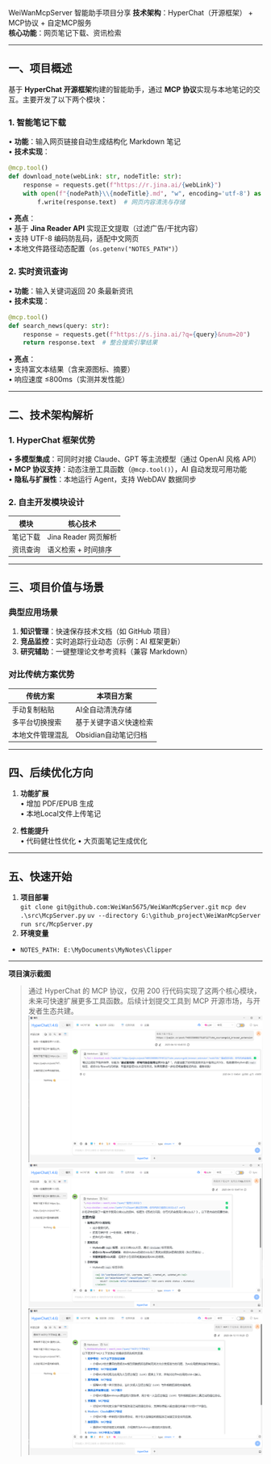 WeiWanMcpServer 智能助手项目分享
**技术架构**：HyperChat（开源框架） + MCP协议 + 自定MCP服务  
**核心功能**：网页笔记下载、资讯检索  

---

## 一、项目概述  
基于 **HyperChat 开源框架**构建的智能助手，通过 **MCP 协议**实现与本地笔记的交互。主要开发了以下两个模块：  

### 1. **智能笔记下载**  
• **功能**：输入网页链接自动生成结构化 Markdown 笔记  
• **技术实现**：  
  ```python  
  @mcp.tool()  
  def download_note(webLink: str, nodeTitle: str):  
      response = requests.get(f"https://r.jina.ai/{webLink}")  
      with open(f"{nodePath}\\{nodeTitle}.md", "w", encoding='utf-8') as f:  
          f.write(response.text)  # 网页内容清洗与存储  
  ```  
• **亮点**：  
  • 基于 **Jina Reader API** 实现正文提取（过滤广告/干扰内容）  
  • 支持 UTF-8 编码防乱码，适配中文网页  
  • 本地文件路径动态配置（`os.getenv("NOTES_PATH")`）  

### 2. **实时资讯查询**  
• **功能**：输入关键词返回 20 条最新资讯  
• **技术实现**：  
  ```python  
  @mcp.tool()  
  def search_news(query: str):  
      response = requests.get(f"https://s.jina.ai/?q={query}&num=20")  
      return response.text  # 整合搜索引擎结果  
  ```  
• **亮点**：  
  • 支持富文本结果（含来源图标、摘要）  
  • 响应速度 ≤800ms（实测并发性能）  

---

## 二、技术架构解析  
### 1. **HyperChat 框架优势**  
• **多模型集成**：可同时对接 Claude、GPT 等主流模型（通过 OpenAI 风格 API）  
• **MCP 协议支持**：动态注册工具函数（`@mcp.tool()`），AI 自动发现可用功能  
• **隐私与扩展性**：本地运行 Agent，支持 WebDAV 数据同步  

### 2. **自主开发模块设计**  
| 模块          | 核心技术                     | 
|---------------|--------------------------|  
| 笔记下载      | Jina Reader 网页解析         |
| 资讯查询      | 语义检索 + 时间排序          |
---

## 三、项目价值与场景  
### 典型应用场景  
1. **知识管理**：快速保存技术文档（如 GitHub 项目）  
2. **竞品监控**：实时追踪行业动态（示例：AI 框架更新）  
3. **研究辅助**：一键整理论文参考资料（兼容 Markdown）  

### 对比传统方案优势  
| 传统方案          | 本项目方案                    |  
|--------------------|-------------------------------|  
| 手动复制粘贴       | AI全自动清洗存储                |  
| 多平台切换搜索     | 基于关键字语义快速检索                |  
| 本地文件管理混乱   | Obsidian自动笔记归档       |  

---

## 四、后续优化方向  
1. **功能扩展**  
   • 增加 PDF/EPUB 生成  
   • 本地Local文件上传笔记

2. **性能提升**  
   • 代码健壮性优化
   • 大页面笔记生成优化

---

## 五、快速开始
1. **项目部署**  
`git clone git@github.com:WeiWan5675/WeiWanMcpServer.git`
`mcp dev .\src\McpServer.py`
`uv --directory G:\github_project\WeiWanMcpServer run src/McpServer.py`
1. **环境变量**
- `NOTES_PATH: E:\MyDocuments\MyNotes\Clipper`
---

**项目演示截图** 
> 通过 HyperChat 的 MCP 协议，仅用 200 行代码实现了这两个核心模块，未来可快速扩展更多工具函数。后续计划提交工具到 MCP 开源市场，与开发者生态共建。 
![alt text](image.png)
![alt text](image-1.png)
![alt text](image-2.png)